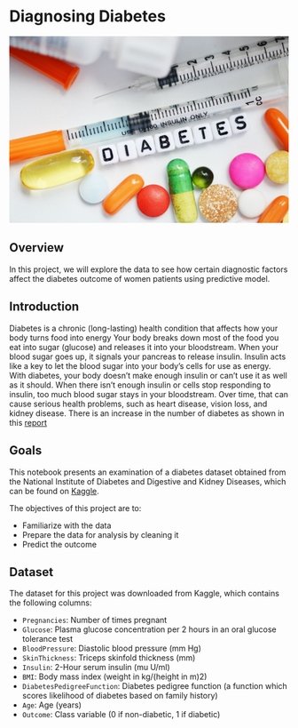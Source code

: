 # Diagnosing Diabetes

![](https://github.com/OluwakemiOretade/Python-Project-Diabetes-Prediction/blob/main/Description/diabetes-overview-1579871892.jpg)

## Overview

In this project, we will explore the data to see how certain diagnostic factors affect the diabetes outcome of women patients using predictive model.

## Introduction

Diabetes is a chronic (long-lasting) health condition that affects how your body turns food into energy Your body breaks down most of the food you eat into sugar (glucose) and releases it into your bloodstream. When your blood sugar goes up, it signals your pancreas to release insulin. Insulin acts like a key to let the blood sugar into your body’s cells for use as energy. With diabetes, your body doesn’t make enough insulin or can’t use it as well as it should. When there isn’t enough insulin or cells stop responding to insulin, too much blood sugar stays in your bloodstream. Over time, that can cause serious health problems, such as heart disease, vision loss, and kidney disease. There is an increase in the number of diabetes as shown in this [report](https://www.thelancet.com/journals/lancet/article/PIIS0140-6736(23)01296-5/fulltext)

## Goals

This notebook presents an examination of a diabetes dataset obtained from the National Institute of Diabetes and Digestive and Kidney Diseases, which can be found on [Kaggle](https://www.kaggle.com/uciml/pima-indians-diabetes-database).

The objectives of this project are to:

* Familiarize with the data
* Prepare the data for analysis by cleaning it
* Predict the outcome


## Dataset

The dataset for this project was downloaded from Kaggle, which contains the following columns:

- `Pregnancies`: Number of times pregnant
- `Glucose`: Plasma glucose concentration per 2 hours in an oral glucose tolerance test
- `BloodPressure`: Diastolic blood pressure (mm Hg)
- `SkinThickness`: Triceps skinfold thickness (mm)
- `Insulin`: 2-Hour serum insulin (mu U/ml)
- `BMI`: Body mass index (weight in kg/(height in m)2)
- `DiabetesPedigreeFunction`: Diabetes pedigree function (a function which scores likelihood of diabetes based on family history)
- `Age`: Age (years)
- `Outcome`: Class variable (0 if non-diabetic, 1 if diabetic)
